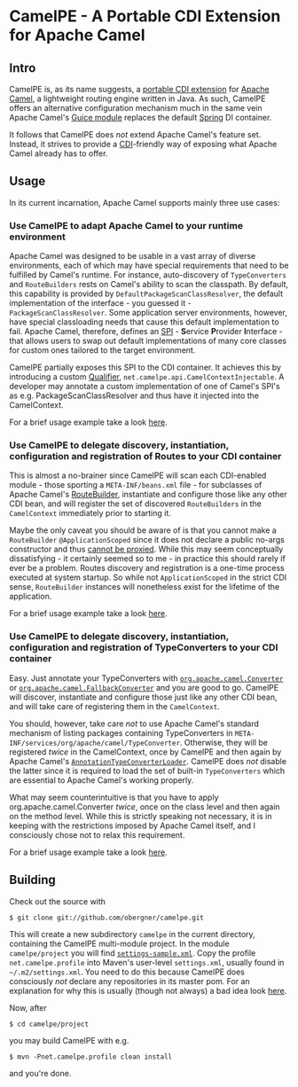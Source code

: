 CamelPE - A Portable CDI Extension for Apache Camel
===================================================

## Intro

CamelPE is, as its name suggests, a [portable CDI extension](http://docs.jboss.org/weld/reference/1.1.0.Beta1/en-US/html/extend.html) for [Apache Camel](http://camel.apache.org), a lightweight routing engine written in Java. As such, CamelPE offers an alternative configuration mechanism much in the same vein Apache Camel's [Guice module](http://camel.apache.org/guice.html) replaces the default [Spring](http://www.springframework.org) DI container.

It follows that CamelPE does *not* extend Apache Camel's feature set. Instead, it strives to provide a [CDI](http://seamframework.org/Weld)-friendly way of exposing what Apache Camel already has to offer.

## Usage

In its current incarnation, Apache Camel supports mainly three use cases:

### Use CamelPE to adapt Apache Camel to your runtime environment

Apache Camel was designed to be usable in a vast array of diverse environments, each of which may have special requirements that need to be fulfilled by Camel's runtime. For instance, auto-discovery of `TypeConverters` and `RouteBuilders` rests on Camel's ability to scan the classpath. By default, this capability is provided by `DefaultPackageScanClassResolver`, the default implementation of the interface - you guessed it - `PackageScanClassResolver`. Some application server environments, however, have special classloading needs that cause this default implementation to fail. Apache Camel, therefore, defines an [SPI](http://camel.apache.org/maven/camel-2.2.0/camel-core/apidocs/index.html) - **S**ervice **P**rovider **I**nterface - that allows users to swap out default implementations of many core classes for custom ones tailored to the target environment.

CamelPE partially exposes this SPI to the CDI container. It achieves this by introducing a custom [Qualifier](http://docs.jboss.org/weld/reference/1.1.0.Beta1/en-US/html/injection.html#d0e1225), `net.camelpe.api.CamelContextInjectable`. A developer may annotate a custom implementation of one of Camel's SPI's as e.g. PackageScanClassResolver and thus have it injected into the CamelContext.

For a brief usage example take a look [here](https://github.com/obergner/camelpe/blob/master/core/camelpe-extension/src/test/java/net/camelpe/extension/configuration_samples/SamplePackageScanClassResolver.java).

### Use CamelPE to delegate discovery, instantiation, configuration and registration of Routes to your CDI container

This is almost a no-brainer since CamelPE will scan each CDI-enabled module - those sporting a `META-INF/beans.xml` file - for subclasses of Apache Camel's [RouteBuilder](http://camel.apache.org/maven/camel-2.2.0/camel-core/apidocs/org/apache/camel/builder/RouteBuilder.html), instantiate and configure those like any other CDI bean, and will register the set of discovered `RouteBuilders` in the `CamelContext` immediately prior to starting it.

Maybe the only caveat you should be aware of is that you cannot make a `RouteBuilder` `@ApplicationScoped` since it does not declare a public no-args constructor and thus [cannot be proxied](http://docs.jboss.org/weld/reference/1.1.0.Beta1/en-US/html/injection.html#d0e1439). While this may seem conceptually dissatisfying - it certainly seemed so to me - in practice this should rarely if ever be a problem. Routes discovery and registration is a one-time process executed at system startup. So while not `ApplicationScoped` in the strict CDI sense, `RouteBuilder` instances will nonetheless exist for the lifetime of the application.

For a brief usage example take a look [here](https://github.com/obergner/camelpe/blob/master/core/camelpe-extension/src/test/java/net/camelpe/extension/advanced_samples/AdvancedRoutes.java).

### Use CamelPE to delegate discovery, instantiation, configuration and registration of TypeConverters to your CDI container

Easy. Just annotate your TypeConverters with [`org.apache.camel.Converter`](http://camel.apache.org/maven/camel-2.2.0/camel-core/apidocs/org/apache/camel/Converter) or [`org.apache.camel.FallbackConverter`](http://camel.apache.org/maven/camel-2.2.0/camel-core/apidocs/org/apache/camel/FallbackConverter) and you are good to go. CamelPE will discover, instantiate and configure those just like any other CDI bean, and will take care of registering them in the `CamelContext`.

You should, however, take care *not* to use Apache Camel's standard mechanism of listing packages containing TypeConverters in `META-INF/services/org/apache/camel/TypeConverter`. Otherwise, they will be registered *twice* in the CamelContext, once by CamelPE and then again by Apache Camel's [`AnnotationTypeConverterLoader`](http://camel.apache.org/maven/camel-2.2.0/camel-core/apidocs/org/apache/camel/impl/converter/AnnotationTypeConverterLoader.html). CamelPE does *not* disable the latter since it is required to load the set of built-in `TypeConverters` which are essential to Apache Camel's working properly.

What may seem counterintuitive is that you have to apply org.apache.camel.Converter *twice*, once on the class level and then again on the method level. While this is strictly speaking not necessary, it is in keeping with the restrictions imposed by Apache Camel itself, and I consciously chose not to relax this requirement.

For a brief usage example take a look [here](https://github.com/obergner/camelpe/blob/master/core/camelpe-extension/src/test/java/net/camelpe/extension/advanced_samples/DateToLongConverter.java).

## Building

Check out the source with

	$ git clone git://github.com/obergner/camelpe.git

This will create a new subdirectory `camelpe` in the current directory, containing the CamelPE multi-module project. In the module `camelpe/project` you will find [`settings-sample.xml`](https://github.com/obergner/camelpe/blob/master/project/settings-sample.xml). Copy the profile `net.camelpe.profile` into Maven's user-level `settings.xml`, usually found in `~/.m2/settings.xml`. You need to do this because CamelPE does consciously *not* declare any repositories in its master pom. For an explanation for why this is usually (though not always) a bad idea look [here](http://www.sonatype.com/people/2009/02/why-putting-repositories-in-your-poms-is-a-bad-idea/).

Now, after 

	$ cd camelpe/project

you may build CamelPE with e.g.

	$ mvn -Pnet.camelpe.profile clean install

and you're done. 
